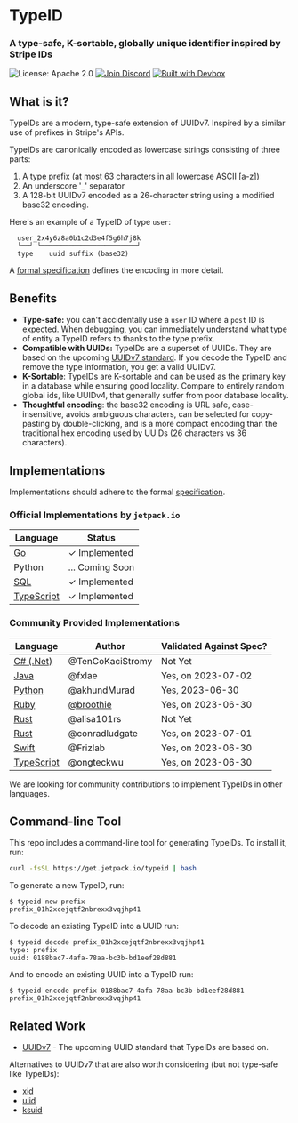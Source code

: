 # TypeID

### A type-safe, K-sortable, globally unique identifier inspired by Stripe IDs

![License: Apache 2.0](https://img.shields.io/github/license/jetpack-io/typeid) [![Join Discord](https://img.shields.io/discord/903306922852245526?color=7389D8&label=discord&logo=discord&logoColor=ffffff)](https://discord.gg/agbskCJXk2) [![Built with Devbox](https://jetpack.io/img/devbox/shield_galaxy.svg)](https://jetpack.io/devbox/)

## What is it?
TypeIDs are a modern, type-safe extension of UUIDv7. Inspired by a similar use of prefixes
in Stripe's APIs.

TypeIDs are canonically encoded as lowercase strings consisting of three parts:
1. A type prefix (at most 63 characters in all lowercase ASCII [a-z])
2. An underscore '_' separator
3. A 128-bit UUIDv7 encoded as a 26-character string using a modified base32 encoding.

Here's an example of a TypeID of type `user`:

```
  user_2x4y6z8a0b1c2d3e4f5g6h7j8k
  └──┘ └────────────────────────┘
  type    uuid suffix (base32)
```

A [formal specification](./spec) defines the encoding in more detail.

## Benefits
+ **Type-safe:** you can't accidentally use a `user` ID where a `post` ID is expected. When debugging, you can
  immediately understand what type of entity a TypeID refers to thanks to the type prefix.
+ **Compatible with UUIDs:** TypeIDs are a superset of UUIDs. They are based on the upcoming [UUIDv7 standard](https://www.ietf.org/archive/id/draft-peabody-dispatch-new-uuid-format-04.html#name-uuid-version-7). If you decode the TypeID and remove the type information, you get a valid UUIDv7.
+ **K-Sortable**: TypeIDs are K-sortable and can be used as the primary key in a database while ensuring good
  locality. Compare to entirely random global ids, like UUIDv4, that generally suffer from poor database locality.
+ **Thoughtful encoding**: the base32 encoding is URL safe, case-insensitive, avoids ambiguous characters, can be
  selected for copy-pasting by double-clicking, and is a more compact encoding than the traditional hex encoding used by UUIDs (26 characters vs 36 characters).

## Implementations
Implementations should adhere to the formal [specification](./spec).

### Official Implementations by `jetpack.io`
| Language | Status |
| -------- | ------ |
| [Go](https://github.com/jetpack-io/typeid-go) | ✓ Implemented |
| Python | ... Coming Soon |
| [SQL](https://github.com/jetpack-io/typeid-sql) | ✓ Implemented |
| [TypeScript](https://github.com/jetpack-io/typeid-js) | ✓ Implemented |

### Community Provided Implementations
| Language | Author | Validated Against Spec? |
| -------- | ------ | ---------------------- |
| [C# (.Net)](https://github.com/TenCoKaciStromy/typeid-dotnet) | @TenCoKaciStromy | Not Yet |
| [Java](https://github.com/fxlae/typeid-java) | @fxlae | Yes, on 2023-07-02 |
| [Python](https://github.com/akhundMurad/typeid-python) | @akhundMurad | Yes, 2023-06-30 |
| [Ruby](https://github.com/broothie/typeid-ruby) | [@broothie](https://github.com/broothie) | Yes, on 2023-06-30 |
| [Rust](https://github.com/alisa101rs/typeid-rs) | @alisa101rs | Not Yet |
| [Rust](https://github.com/conradludgate/type-safe-id) | @conradludgate | Yes, on 2023-07-01 |
| [Swift](https://github.com/Frizlab/swift-typeid) | @Frizlab | Yes, on 2023-06-30 |
| [TypeScript](https://github.com/ongteckwu/typeid-ts) | @ongteckwu | Yes, on 2023-06-30 |

We are looking for community contributions to implement TypeIDs in other languages.

## Command-line Tool
This repo includes a command-line tool for generating TypeIDs. To install it, run:

```bash
curl -fsSL https://get.jetpack.io/typeid | bash
```

To generate a new TypeID, run:

```console
$ typeid new prefix
prefix_01h2xcejqtf2nbrexx3vqjhp41
```

To decode an existing TypeID into a UUID run:

```console
$ typeid decode prefix_01h2xcejqtf2nbrexx3vqjhp41
type: prefix
uuid: 0188bac7-4afa-78aa-bc3b-bd1eef28d881
```

And to encode an existing UUID into a TypeID run:

```console
$ typeid encode prefix 0188bac7-4afa-78aa-bc3b-bd1eef28d881
prefix_01h2xcejqtf2nbrexx3vqjhp41
```

## Related Work
+ [UUIDv7](https://www.ietf.org/archive/id/draft-peabody-dispatch-new-uuid-format-04.html#name-uuid-version-7) - The upcoming UUID standard that TypeIDs are based on.

Alternatives to UUIDv7 that are also worth considering (but not type-safe like TypeIDs):
+ [xid](https://github.com/rs/xid)
+ [ulid](https://github.com/ulid)
+ [ksuid](https://github.com/segmentio/ksuid)
